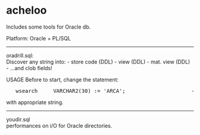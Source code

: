 # acheloo
Includes some tools for Oracle db.

Platform: Oracle + PL/SQL

<hr>
oradrill.sql:<br>
Discover any string into:
- store code (DDL)
- view      (DDL)
- mat. view   (DDL)
- ...and clob fields!

USAGE
Before to start, change the statement:
<pre>   wsearch     VARCHAR2(30) := 'ARCA'; 					-- LOOKING FOR...</pre>
with appropriate string.   

<hr>
youdir.sql<br>
performances on i/O for Oracle directories.
